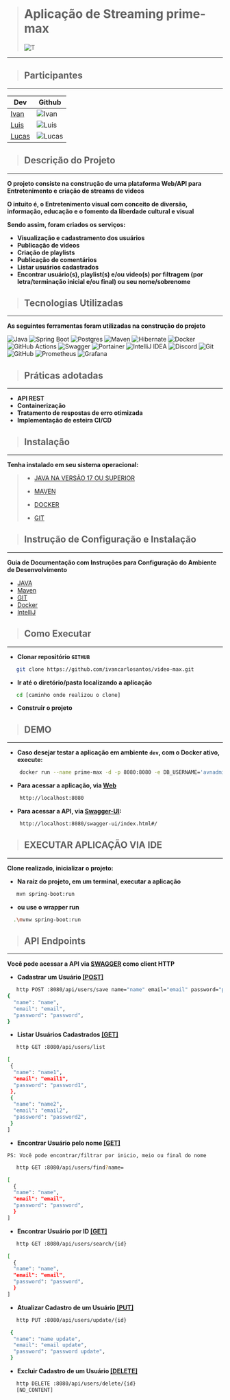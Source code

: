 > # Aplicação de Streaming prime-max
> ![T](https://img.shields.io/static/v1?label=Status&message=EmDesenvolvimento&color=&labelColor=90876I)
---

> ## Participantes
---
| Dev                                        | Github                                                                                                        |
|--------------------------------------------|---------------------------------------------------------------------------------------------------------------|
| [Ivan](https://github.com/ivancarlosantos) | ![Ivan](https://img.shields.io/badge/Ivan%20Santos-100000?style=for-the-badge&logo=github&logoColor=white)    |
| [Luis](https://github.com/LuisSilvah)      | ![Luis](https://img.shields.io/badge/Luis%20Gustavo-100000?style=for-the-badge&logo=github&logoColor=white)   |
| [Lucas](https://github.com/llucascr)       | ![Lucas](https://img.shields.io/badge/Lucas%20Ranzani-100000?style=for-the-badge&logo=github&logoColor=white) |


> ## Descrição do Projeto
---

**O projeto consiste na construção de uma plataforma Web/API para Entretenimento e criação de streams de videos**

**O intuito é, o Entretenimento visual com conceito de diversão, informação, educação e o fomento da liberdade cultural e visual**

**Sendo assim, foram criados os serviços:**
* **Visualização e cadastramento dos usuários**
* **Publicação de videos**
* **Criação de playlists**
* **Publicação de comentários**
* **Listar usuários cadastrados**
* **Encontrar usuário(s), playlist(s) e/ou video(s) por filtragem (por letra/terminação inicial e/ou final) ou seu nome/sobrenome**

> ## Tecnologias Utilizadas
---

**As seguintes ferramentas foram utilizadas na construção do projeto**

![Java](https://img.shields.io/badge/java-%23ED8B00.svg?style=for-the-badge&logo=openjdk&logoColor=white)
![Spring Boot](https://img.shields.io/badge/Spring-6DB33F?style=for-the-badge&logo=spring&logoColor=white)
![Postgres](https://img.shields.io/badge/PostgreSQL-316192?style=for-the-badge&logo=postgresql&logoColor=white)
![Maven](https://img.shields.io/badge/apache_maven-C71A36?style=for-the-badge&logo=apachemaven&logoColor=white)
![Hibernate](https://img.shields.io/badge/Hibernate-59666C?style=for-the-badge&logo=Hibernate&logoColor=white)
![Docker](https://img.shields.io/badge/docker-%230db7ed.svg?style=for-the-badge&logo=docker&logoColor=white)
![GitHub Actions](https://img.shields.io/badge/github%20actions-%232671E5.svg?style=for-the-badge&logo=githubactions&logoColor=white)
![Swagger](https://img.shields.io/badge/Swagger-85EA2D?style=for-the-badge&logo=Swagger&logoColor=white)
![Portainer](https://img.shields.io/badge/Portainer-13BEF9?style=for-the-badge&logo=portainer&logoColor=white)
![IntelliJ IDEA](https://img.shields.io/badge/IntelliJIDEA-000000.svg?style=for-the-badge&logo=intellij-idea&logoColor=white)
![Discord](https://img.shields.io/badge/Discord-%235865F2.svg?style=for-the-badge&logo=discord&logoColor=white)
![Git](https://img.shields.io/badge/git-%23F05033.svg?style=for-the-badge&logo=git&logoColor=white)
![GitHub](https://img.shields.io/badge/github-%23121011.svg?style=for-the-badge&logo=github&logoColor=white)
![Prometheus](https://img.shields.io/badge/Prometheus-E6522C?style=for-the-badge&logo=Prometheus&logoColor=white)
![Grafana](https://img.shields.io/badge/Grafana-F2F4F9?style=for-the-badge&logo=grafana&logoColor=orange&labelColor=F2F4F9)

> ## Práticas adotadas
___

- **API REST**
- **Containerização**
- **Tratamento de respostas de erro otimizada**
- **Implementação de esteira CI/CD**

> ## Instalação
---
**Tenha instalado em seu sistema operacional:**
> - [JAVA NA VERSÃO 17 OU SUPERIOR](https://www.oracle.com/br/java/technologies/downloads/#java17)
>
> - [MAVEN](https://maven.apache.org/download.cgi)
>
> - [DOCKER](https://www.docker.com/)
> 
> - [GIT](https://git-scm.com/downloads)

> ## Instrução de Configuração e Instalação
---
**Guia de Documentação com Instruções para Configuração do Ambiente de Desenvolvimento**
- [JAVA](docs/JAVA.md)
- [Maven](docs/MAVEN.md)
- [GIT](docs/GIT.md)
- [Docker](docs/DOCKER.md)
- [IntelliJ](docs/INTELLIJ.md)

> ## Como Executar
---
- **Clonar repositório `GITHUB`**
```bash
   git clone https://github.com/ivancarlosantos/video-max.git
```
- **Ir até o diretório/pasta localizando a aplicação**
```bash
   cd [caminho onde realizou o clone]
```
- **Construir o projeto**

> ## DEMO
---

- **Caso desejar testar a aplicação em ambiente `dev`, com o Docker ativo, execute:**
````bash
    docker run --name prime-max -d -p 8080:8080 -e DB_USERNAME='avnadmin' -e DB_PASSWORD='AVNS_0mfT6t5QKarNQzHbmzy' -e DB_URL='jdbc:postgresql://prime-max-database-staging-ivansantos-ec22.b.aivencloud.com:15151/prime-max' devmenorzera/prime-max:latest
````
- **Para acessar a aplicação, via [Web](http://localhost:8080)**
````bash
    http://localhost:8080
````
- **Para acessar a API, via [Swagger-UI](http://localhost:8080/swagger-ui/index.html#/):**
````bash
    http://localhost:8080/swagger-ui/index.html#/
````
> ## EXECUTAR APLICAÇÃO VIA IDE
---
**Clone realizado, inicializar o projeto:**

- **Na raíz do projeto, em um terminal, executar a aplicação**
```bash
   mvn spring-boot:run
```
- **ou use o wrapper run**
```bash
  .\mvnw spring-boot:run
```

>## API Endpoints
---

**Você pode acessar a API via [SWAGGER](http://localhost:8080/swagger-ui/index.html) como client HTTP**

- **Cadastrar um Usuário [[POST]]()**
```bash
   http POST :8080/api/users/save name="name" email="email" password="password"
{
  "name": "name",
  "email": "email",
  "password": "password",
}
```

- **Listar Usuários Cadastrados [[GET]]()**
```bash
   http GET :8080/api/users/list

[
 {
  "name": "name1",
  "email": "email1",
  "password": "password1",
 },
 {
  "name": "name2",
  "email": "email2",
  "password": "password2",
 }
]
```
- **Encontrar Usuário pelo nome [[GET]]()**

`PS: Você pode encontrar/filtrar por inicio, meio ou final do nome`
```bash
   http GET :8080/api/users/find?name=

[
  {
  "name": "name",
  "email": "email",
  "password": "password",
  }
]
```

- **Encontrar Usuário por ID [[GET]]()**

```bash
   http GET :8080/api/users/search/{id}

[
  {
  "name": "name",
  "email": "email",
  "password": "password",
  }
]
```

- **Atualizar Cadastro de um Usuário [[PUT]]()**
```bash
   http PUT :8080/api/users/update/{id}

 { 
  "name": "name update",
  "email": "email update",
  "password": "password update",
 }
```

- **Excluir Cadastro de um Usuário [[DELETE]]()**
```bash
   http DELETE :8080/api/users/delete/{id}
   [NO_CONTENT]
```